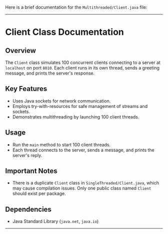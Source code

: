 Here is a brief documentation for the `Multithreaded/Client.java` file:

---

# Client Class Documentation

## Overview
The `Client` class simulates 100 concurrent clients connecting to a server at `localhost` on port `8010`. Each client runs in its own thread, sends a greeting message, and prints the server's response.

## Key Features
- Uses Java sockets for network communication.
- Employs try-with-resources for safe management of streams and sockets.
- Demonstrates multithreading by launching 100 client threads.

## Usage
- Run the `main` method to start 100 client threads.
- Each thread connects to the server, sends a message, and prints the server's reply.

## Important Notes
- There is a duplicate `Client` class in `SingleThreaded/Client.java`, which may cause compilation issues. Only one public class named `Client` should exist per package.

## Dependencies
- Java Standard Library (`java.net`, `java.io`)

---
